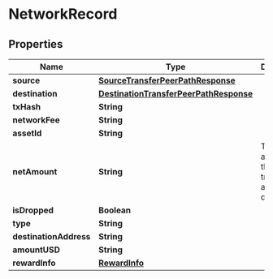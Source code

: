 

# NetworkRecord


## Properties

| Name | Type | Description | Notes |
|------------ | ------------- | ------------- | -------------|
|**source** | [**SourceTransferPeerPathResponse**](SourceTransferPeerPathResponse.md) |  |  [optional] |
|**destination** | [**DestinationTransferPeerPathResponse**](DestinationTransferPeerPathResponse.md) |  |  [optional] |
|**txHash** | **String** |  |  [optional] |
|**networkFee** | **String** |  |  [optional] |
|**assetId** | **String** |  |  [optional] |
|**netAmount** | **String** | The net amount of the transaction, after fee deduction |  [optional] |
|**isDropped** | **Boolean** |  |  [optional] |
|**type** | **String** |  |  [optional] |
|**destinationAddress** | **String** |  |  [optional] |
|**amountUSD** | **String** |  |  [optional] |
|**rewardInfo** | [**RewardInfo**](RewardInfo.md) |  |  [optional] |




